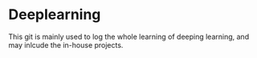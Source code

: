 # Deeplearning
This git is mainly used to log the whole learning of deeping learning, and may inlcude the in-house projects.
